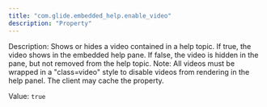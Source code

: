 ```yaml
---
title: "com.glide.embedded_help.enable_video"
description: "Property"
---
```


Description: Shows or hides a video contained in a help topic. If true, the video shows in the embedded help pane. If false, the video is hidden in the pane, but not removed from the help topic.
			Note: All videos must be wrapped in a "class=video" style to disable videos from rendering in the help panel. The client may cache the property.

Value: `true`